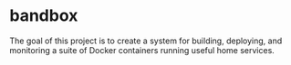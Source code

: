 # bandbox
The goal of this project is to create a system for building, deploying, and monitoring a suite of Docker containers running useful home services.

